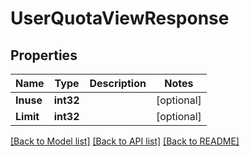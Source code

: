 # UserQuotaViewResponse

## Properties
Name | Type | Description | Notes
------------ | ------------- | ------------- | -------------
**Inuse** | **int32** |  | [optional] 
**Limit** | **int32** |  | [optional] 

[[Back to Model list]](../README.md#documentation-for-models) [[Back to API list]](../README.md#documentation-for-api-endpoints) [[Back to README]](../README.md)


